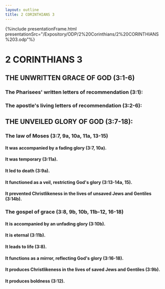 ```yaml
---
layout: outline
title: 2 CORINTHIANS 3
---
```

{%include presentationFrame.html presentationSrc="/Expository/ODP/2%20Corinthians/2%20CORINTHIANS%203.odp"%}

# 2 CORINTHIANS 3 
## THE UNWRITTEN GRACE OF GOD (3:1-6) 
###  The Pharisees\' written letters of recommendation (3:1): 
###  The apostle\'s living letters of recommendation (3:2-6): 
## THE UNVEILED GLORY OF GOD (3:7-18): 
###  The law of Moses (3:7, 9a, 10a, 11a, 13-15) 
####  It was accompanied by a fading glory (3:7, 10a). 
####  It was temporary (3:11a). 
####  It led to death (3:9a). 
####  It functioned as a veil, restricting God\'s glory (3:13-14a, 15). 
####  It prevented Christlikeness in the lives of unsaved Jews and Gentiles (3:14b). 
###  The gospel of grace (3:8, 9b, 10b, 11b-12, 16-18) 
####  It is accompanied by an unfading glory (3:10b). 
####  It is eternal (3:11b). 
####  It leads to life (3:8). 
####  It functions as a mirror, reflecting God\'s glory (3:16-18). 
####  It produces Christlikeness in the lives of saved Jews and Gentiles (3:9b). 
####  It produces boldness (3:12). 
